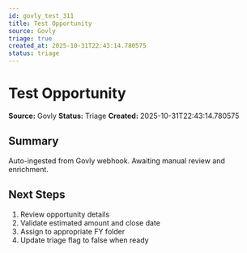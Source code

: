 ```yaml
---
id: govly_test_311
title: Test Opportunity
source: Govly
triage: true
created_at: 2025-10-31T22:43:14.780575
status: triage
---
```


# Test Opportunity

**Source:** Govly
**Status:** Triage
**Created:** 2025-10-31T22:43:14.780575

## Summary

Auto-ingested from Govly webhook. Awaiting manual review and enrichment.

## Next Steps

1. Review opportunity details
2. Validate estimated amount and close date
3. Assign to appropriate FY folder
4. Update triage flag to false when ready
